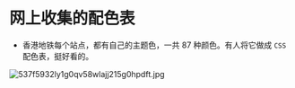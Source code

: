 # 网上收集的配色表

- 香港地铁每个站点，都有自己的主题色，一共 87 种颜色。有人将它做成 `CSS` 配色表，挺好看的。

![537f5932ly1g0qv58wlajj215g0hpdft.jpg](https://i.loli.net/2019/03/04/5c7d216fec4ff.jpg)
